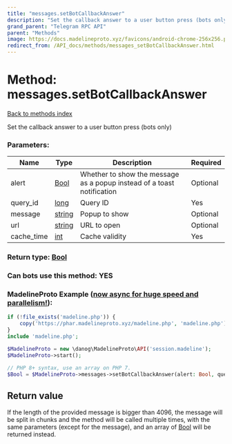 ```yaml
---
title: "messages.setBotCallbackAnswer"
description: "Set the callback answer to a user button press (bots only)"
grand_parent: "Telegram RPC API"
parent: "Methods"
image: https://docs.madelineproto.xyz/favicons/android-chrome-256x256.png
redirect_from: /API_docs/methods/messages_setBotCallbackAnswer.html
---
```

# Method: messages.setBotCallbackAnswer
[Back to methods index](index.html)



Set the callback answer to a user button press (bots only)

### Parameters:

| Name     |    Type       | Description | Required |
|----------|---------------|-------------|----------|
|alert|[Bool](/API_docs/types/Bool.html) | Whether to show the message as a popup instead of a toast notification | Optional|
|query\_id|[long](/API_docs/types/long.html) | Query ID | Yes|
|message|[string](/API_docs/types/string.html) | Popup to show | Optional|
|url|[string](/API_docs/types/string.html) | URL to open | Optional|
|cache\_time|[int](/API_docs/types/int.html) | Cache validity | Yes|


### Return type: [Bool](/API_docs/types/Bool.html)

### Can bots use this method: **YES**


### MadelineProto Example ([now async for huge speed and parallelism!](https://docs.madelineproto.xyz/docs/ASYNC.html)):


```php
if (!file_exists('madeline.php')) {
    copy('https://phar.madelineproto.xyz/madeline.php', 'madeline.php');
}
include 'madeline.php';

$MadelineProto = new \danog\MadelineProto\API('session.madeline');
$MadelineProto->start();

// PHP 8+ syntax, use an array on PHP 7.
$Bool = $MadelineProto->messages->setBotCallbackAnswer(alert: Bool, query_id: long, message: 'string', url: 'string', cache_time: int, );
```


## Return value 

If the length of the provided message is bigger than 4096, the message will be split in chunks and the method will be called multiple times, with the same parameters (except for the message), and an array of [Bool](../types/Bool.html) will be returned instead.


